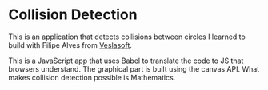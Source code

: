 # Collision Detection
This is an application that detects collisions between circles I learned to build with Filipe Alves from <a href="https://www.youtube.com/c/FilipeAlvesdef">Veslasoft</a>.

This is a JavaScript app that uses Babel to translate the code to JS that browsers understand. The graphical part is built using the canvas API. What makes collision detection possible is Mathematics.